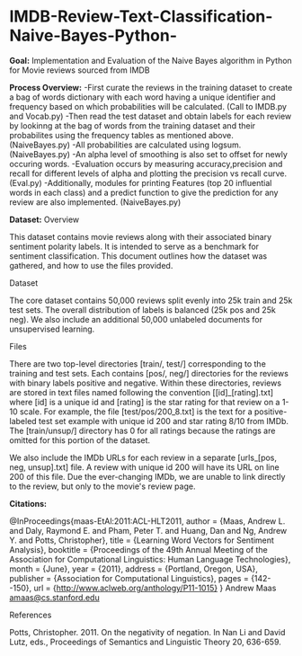 # IMDB-Review-Text-Classification-Naive-Bayes-Python-
****Goal:**** Implementation and Evaluation of the Naive Bayes algorithm in Python for Movie reviews sourced from IMDB

****Process Overview:**** 
-First curate the reviews in the training dataset to create a bag of words dictionary with each word having a unique identifier and frequency based on which probabilities will be calculated. (Call to IMDB.py and Vocab.py)
-Then read the test dataset and obtain labels for each review by lookinng at the bag of words from the training dataset and their probabilites using the frequency tables as mentioned above. (NaiveBayes.py)
-All probabilities are calculated using logsum. (NaiveBayes.py)
-An alpha level of smoothing is also set to offset for newly occuring words.
-Evaluation occurs by measuring accuracy,precision and recall for different levels of alpha and plotting the precision vs recall curve.   (Eval.py)
-Additionally, modules for printing Features (top 20 influential words in each class) and a predict function to give the prediction for any review are also implemented. (NaiveBayes.py)


****Dataset:**** 
Overview

This dataset contains movie reviews along with their associated binary
sentiment polarity labels. It is intended to serve as a benchmark for
sentiment classification. This document outlines how the dataset was
gathered, and how to use the files provided. 

Dataset 

The core dataset contains 50,000 reviews split evenly into 25k train
and 25k test sets. The overall distribution of labels is balanced (25k
pos and 25k neg). We also include an additional 50,000 unlabeled
documents for unsupervised learning. 

Files

There are two top-level directories [train/, test/] corresponding to
the training and test sets. Each contains [pos/, neg/] directories for
the reviews with binary labels positive and negative. Within these
directories, reviews are stored in text files named following the
convention [[id]_[rating].txt] where [id] is a unique id and [rating] is
the star rating for that review on a 1-10 scale. For example, the file
[test/pos/200_8.txt] is the text for a positive-labeled test set
example with unique id 200 and star rating 8/10 from IMDb. The
[train/unsup/] directory has 0 for all ratings because the ratings are
omitted for this portion of the dataset.

We also include the IMDb URLs for each review in a separate
[urls_[pos, neg, unsup].txt] file. A review with unique id 200 will
have its URL on line 200 of this file. Due the ever-changing IMDb, we
are unable to link directly to the review, but only to the movie's
review page.

****Citations:****


@InProceedings{maas-EtAl:2011:ACL-HLT2011,
  author    = {Maas, Andrew L.  and  Daly, Raymond E.  and  Pham, Peter T.  and  Huang, Dan  and  Ng, Andrew Y.  and  Potts, Christopher},
  title     = {Learning Word Vectors for Sentiment Analysis},
  booktitle = {Proceedings of the 49th Annual Meeting of the Association for Computational Linguistics: Human Language Technologies},
  month     = {June},
  year      = {2011},
  address   = {Portland, Oregon, USA},
  publisher = {Association for Computational Linguistics},
  pages     = {142--150},
  url       = {http://www.aclweb.org/anthology/P11-1015}
}
Andrew Maas
amaas@cs.stanford.edu

References

Potts, Christopher. 2011. On the negativity of negation. In Nan Li and
David Lutz, eds., Proceedings of Semantics and Linguistic Theory 20,
636-659.



